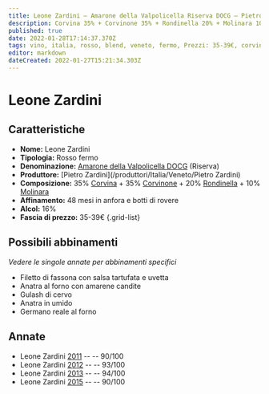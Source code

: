 ```yaml
---
title: Leone Zardini – Amarone della Valpolicella Riserva DOCG – Pietro Zardini – Veneto (IT) – 35-39€ – 4★-5★
description: Corvina 35% + Corvinone 35% + Rondinella 20% + Molinara 10% | Filetto di fassona – Anatra al forno – Gulash di cervo – Anatra in umido – Germano reale al forno
published: true
date: 2022-01-28T17:14:37.370Z
tags: vino, italia, rosso, blend, veneto, fermo, Prezzi: 35-39€, corvina, rondinella, Anatra al forno, corvinone, molinara, Filetto di fassona, Gulash di cervo, anatra in umido, Germano reale al forno
editor: markdown
dateCreated: 2022-01-27T15:21:34.303Z
---
```


# Leone Zardini

## Caratteristiche
- **Nome:** <span class="nome">Leone Zardini</span>
- **Tipologia:** Rosso fermo
- **Denominazione:** <span class="denominazione">[Amarone della Valpolicella DOCG](/denominazioni/Italia/Veneto/DOCG/Amarone-della-Valpolicella) (Riserva)</span>
- **Produttore:** <span class="cantina">[Pietro Zardini](/produttori/Italia/Veneto/Pietro Zardini)</span> 
- **Composizione:** 35% [Corvina](/vitigni/Italia/bacca-nera/corvina) + 35% [Corvinone](/vitigni/Italia/bacca-nera/corvinone) + 20% [Rondinella](/vitigni/Italia/bacca-nera/rondinella) + 10% [Molinara](/vitigni/Italia/bacca-nera/molinara)
- **Affinamento:** 48 mesi in anfora e botti di rovere 
- **Alcol:** 16%
- **Fascia di prezzo:** 35-39€
{.grid-list}




## Possibili abbinamenti
*Vedere le singole annate per abbinamenti specifici*

- Filetto di fassona con salsa tartufata e uvetta
- Anatra al forno con amarene candite
- Gulash di cervo
- Anatra in umido
- Germano reale al forno

## Annate
- Leone Zardini [2011](vini/Italia/Veneto/Pietro-Zardini/Leone-Zardini/2011) -- <span class="star-4"></span> -- 90/100
- Leone Zardini [2012](vini/Italia/Veneto/Pietro-Zardini/Leone-Zardini/2012) -- <span class="star-5"></span> -- 93/100
- Leone Zardini [2013](vini/Italia/Veneto/Pietro-Zardini/Leone-Zardini/2013) -- <span class="star-5"></span> -- 94/100
- Leone Zardini [2015](vini/Italia/Veneto/Pietro-Zardini/Leone-Zardini/2015) -- <span class="star-4"></span> -- 90/100

